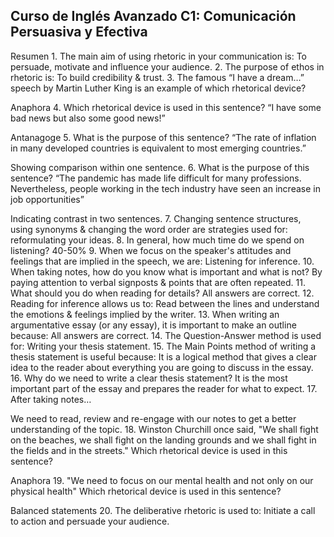 ## Curso de Inglés Avanzado C1: Comunicación Persuasiva y Efectiva

Resumen
1.
The main aim of using rhetoric in your communication is:
To persuade, motivate and influence your audience.
2.
The purpose of ethos in rhetoric is:
To build credibility & trust.
3.
The famous “I have a dream…” speech by Martin Luther King is an example of which rhetorical device?

Anaphora
4.
Which rhetorical device is used in this sentence?
“I have some bad news but also some good news!”

Antanagoge
5.
What is the purpose of this sentence?
“The rate of inflation in many developed countries is equivalent to most emerging countries.”

Showing comparison within one sentence.
6.
What is the purpose of this sentence?
“The pandemic has made life difficult for many professions. Nevertheless, people working in the tech industry have seen an increase in job opportunities”

Indicating contrast in two sentences.
7.
Changing sentence structures, using synonyms & changing the word order are strategies used for:
reformulating your ideas.
8.
In general, how much time do we spend on listening?
40-50%
9.
When we focus on the speaker's attitudes and feelings that are implied in the speech, we are:
Listening for inference.
10.
When taking notes, how do you know what is important and what is not?
By paying attention to verbal signposts & points that are often repeated.
11.
What should you do when reading for details?
All answers are correct.
12.
Reading for inference allows us to:
Read between the lines and understand the emotions & feelings implied by the writer.
13.
When writing an argumentative essay (or any essay), it is important to make an outline because:
All answers are correct.
14.
The Question-Answer method is used for:
Writing your thesis statement.
15.
The Main Points method of writing a thesis statement is useful because:
It is a logical method that gives a clear idea to the reader about everything you are going to discuss in the essay.
16.
Why do we need to write a clear thesis statement?
It is the most important part of the essay and prepares the reader for what to expect.
17.
After taking notes…

We need to read, review and re-engage with our notes to get a better understanding of the topic.
18.
Winston Churchill once said, "We shall fight on the beaches, we shall fight on the landing grounds and we shall fight in the fields and in the streets."
Which rhetorical device is used in this sentence?

Anaphora
19.
"We need to focus on our mental health and not only on our physical health"
Which rhetorical device is used in this sentence?

Balanced statements
20.
The deliberative rhetoric is used to:
Initiate a call to action and persuade your audience.